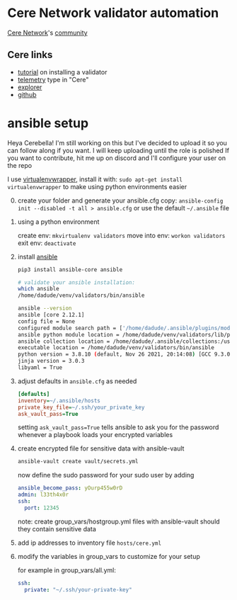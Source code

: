 # Cere Network validator automation
[Cere Network](https://cere.network/)'s [community](https://t.me/cerenetwork_official)
## Cere links
- [tutorial](https://cere-network.gitbook.io/cere-network/node/install-and-update/start-a-node) on installing a validator
- [telemetry](https://telemetry.polkadot.io/#all-chains/0x42b9b44b4950b6c1edae543a7696caf8d0a160e9bc0424ab4ab217f7a8ba30dc) type in "Cere"
- [explorer](https://explorer.cere.network/#/explorer)
- [github](https://github.com/Cerebellum-Network)

ansible setup
=============

Heya Cerebella! I'm still working on this but I've decided to upload it so you can follow along if you want. I will keep uploading until the role is polished
If you want to contribute, hit me up on discord and I'll configure your user on the repo

I use [virtualenvwrapper](https://virtualenvwrapper.readthedocs.io/en/latest/), install it with: `sudo apt-get install virtualenvwrapper` to make using python environments easier

0. create your folder and generate your ansible.cfg copy:
   `ansible-config init --disabled -t all > ansible.cfg` or use the default `~/.ansible` file

1. using a python environment

   create env: `mkvirtualenv validators`
   move into env: `workon validators`
   exit env: `deactivate`

2. install [ansible](https://docs.ansible.com/ansible/latest/installation_guide/intro_installation.html)

   ```bash
   pip3 install ansible-core ansible

   # validate your ansible installation:
   which ansible
   /home/dadude/venv/validators/bin/ansible

   ansible --version
   ansible [core 2.12.1]
   config file = None
   configured module search path = ['/home/dadude/.ansible/plugins/modules', '/usr/share/ansible/plugins/modules']
   ansible python module location = /home/dadude/venv/validators/lib/python3.8/site-packages/ansible
   ansible collection location = /home/dadude/.ansible/collections:/usr/share/ansible/collections
   executable location = /home/dadude/venv/validators/bin/ansible
   python version = 3.8.10 (default, Nov 26 2021, 20:14:08) [GCC 9.3.0]
   jinja version = 3.0.3
   libyaml = True
   ```

3. adjust defaults in `ansible.cfg` as needed

   ```ini
   [defaults]
   inventory=~/.ansible/hosts
   private_key_file=~/.ssh/your_private_key
   ask_vault_pass=True
   ```
   setting `ask_vault_pass=True` tells ansible to ask you for the password whenever a playbook loads your encrypted variables

4. create encrypted file for sensitive data with ansible-vault

   ```bash
   ansible-vault create vault/secrets.yml
   ```
   now define the sudo password for your sudo user by adding
   ```yaml
   ansible_become_pass: yOurp455w0rD
   admin: l33th4x0r
   ssh:
     port: 12345
   ```
   note: create group_vars/hostgroup.yml files with ansible-vault should they contain sensitive data

5. add ip addresses to inventory file `hosts/cere.yml`

6. modify the variables in group_vars to customize for your setup

   for example in group_vars/all.yml:
   ```yaml
   ssh:
     private: "~/.ssh/your-private-key"
   ```
